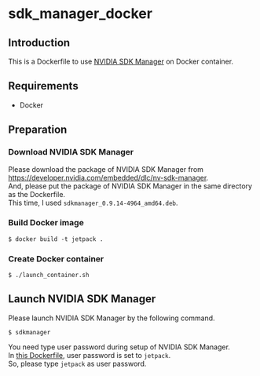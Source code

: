 # sdk_manager_docker

## Introduction
This is a Dockerfile to use [NVIDIA SDK Manager](https://docs.nvidia.com/sdk-manager/) on Docker container.

## Requirements
* Docker

## Preparation
### Download NVIDIA SDK Manager
Please download the package of NVIDIA SDK Manager from <https://developer.nvidia.com/embedded/dlc/nv-sdk-manager>.  
And, please put the package of NVIDIA SDK Manager in the same directory as the Dockerfile.  
This time, I used `sdkmanager_0.9.14-4964_amd64.deb`.

### Build Docker image
```
$ docker build -t jetpack .
```

### Create Docker container
```
$ ./launch_container.sh
```

## Launch NVIDIA SDK Manager
Please launch NVIDIA SDK Manager by the following command.

```
$ sdkmanager
```

You need type user password during setup of NVIDIA SDK Manager.  
In [this Dockerfile](https://github.com/atinfinity/sdk_manager_docker/blob/master/Dockerfile#L71), user password is set to `jetpack`.  
So, please type `jetpack` as user password.
